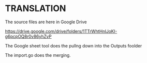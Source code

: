 # TRANSLATION

The source files are here in Google Drive

https://drive.google.com/drive/folders/1TTrWhtHnIJoKI-g6pcpOQ8r0v86yhZvP


The Google sheet tool does the pullng down into the Outputs foolder

The import.go does the merging.
